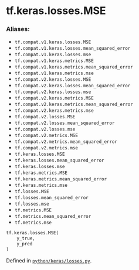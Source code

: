 <div itemscope itemtype="http://developers.google.com/ReferenceObject">
<meta itemprop="name" content="tf.keras.losses.MSE" />
<meta itemprop="path" content="Stable" />
</div>

# tf.keras.losses.MSE



### Aliases:

* `tf.compat.v1.keras.losses.MSE`
* `tf.compat.v1.keras.losses.mean_squared_error`
* `tf.compat.v1.keras.losses.mse`
* `tf.compat.v1.keras.metrics.MSE`
* `tf.compat.v1.keras.metrics.mean_squared_error`
* `tf.compat.v1.keras.metrics.mse`
* `tf.compat.v2.keras.losses.MSE`
* `tf.compat.v2.keras.losses.mean_squared_error`
* `tf.compat.v2.keras.losses.mse`
* `tf.compat.v2.keras.metrics.MSE`
* `tf.compat.v2.keras.metrics.mean_squared_error`
* `tf.compat.v2.keras.metrics.mse`
* `tf.compat.v2.losses.MSE`
* `tf.compat.v2.losses.mean_squared_error`
* `tf.compat.v2.losses.mse`
* `tf.compat.v2.metrics.MSE`
* `tf.compat.v2.metrics.mean_squared_error`
* `tf.compat.v2.metrics.mse`
* `tf.keras.losses.MSE`
* `tf.keras.losses.mean_squared_error`
* `tf.keras.losses.mse`
* `tf.keras.metrics.MSE`
* `tf.keras.metrics.mean_squared_error`
* `tf.keras.metrics.mse`
* `tf.losses.MSE`
* `tf.losses.mean_squared_error`
* `tf.losses.mse`
* `tf.metrics.MSE`
* `tf.metrics.mean_squared_error`
* `tf.metrics.mse`

``` python
tf.keras.losses.MSE(
    y_true,
    y_pred
)
```



Defined in [`python/keras/losses.py`](/code/stable/tensorflow/python/keras/losses.py).

<!-- Placeholder for "Used in" -->
